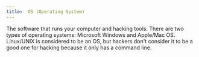 ```yaml
---
title:  OS (Operating System)
---
```

The software that runs your computer and hacking tools. There are two types of operating systems: Microsoft Windows and Apple/Mac OS. Linux/UNIX is considered to be an OS, but hackers don't consider it to be a good one for hacking because it only has a command line.
